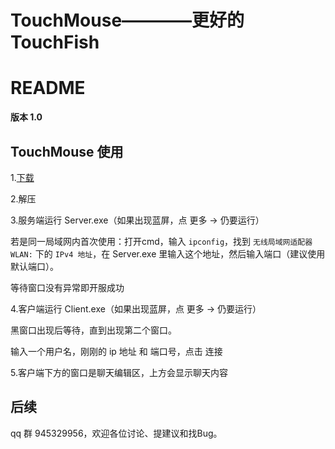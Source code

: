 # TouchMouse————更好的TouchFish

# README

**版本 1.0**

## TouchMouse 使用

1.[下载](https://easylink.cc/8s4tnv)

2.解压

3.服务端运行 Server.exe（如果出现蓝屏，点 更多 -> 仍要运行）

若是同一局域网内首次使用：打开cmd，输入 `ipconfig`，找到 `无线局域网适配器 WLAN:` 下的 `IPv4 地址`，在 Server.exe 里输入这个地址，然后输入端口（建议使用默认端口）。

等待窗口没有异常即开服成功

4.客户端运行 Client.exe（如果出现蓝屏，点 更多 -> 仍要运行）

黑窗口出现后等待，直到出现第二个窗口。

输入一个用户名，刚刚的 ip 地址 和 端口号，点击 连接

5.客户端下方的窗口是聊天编辑区，上方会显示聊天内容

## 后续

qq 群 945329956，欢迎各位讨论、提建议和找Bug。
